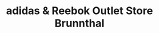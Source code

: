 ---
title: "adidas & Reebok Outlet Store Brunnthal"
url: /brunnthal/adidas-und-reebok-outlet-store-brunnthal/
shop: Kleidung
---